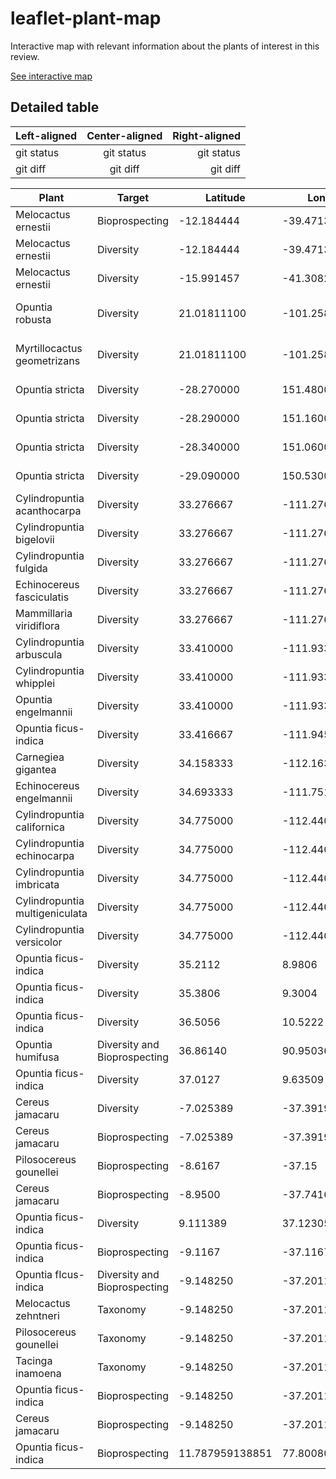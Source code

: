 # leaflet-plant-map
Interactive map with relevant information about the plants of interest in this review.

[See interactive map](https://lbmcf.github.io/leaflet-plant-map)

## Detailed table

| Left-aligned | Center-aligned | Right-aligned |
| :---         |     :---:      |          ---: |
| git status   | git status     | git status    |
| git diff     | git diff       | git diff      |

| Plant	| Target | Latitude | Longitude | Reference |
|--|--|--|--|--|
| Melocactus ernestii | Bioprospecting | -12.184444 | -39.471306 | Carvalho et al. (2018) |
| Melocactus ernestii | Diversity | -12.184444 | -39.471306 | Ferreira-Silva et al. (2021) |
| Melocactus ernestii | Diversity | -15.991457 | -41.308297 | Ferreira-Silva et al. (2021) |
| Opuntia robusta | Diversity | 21.01811100 | -101.25832000 | Fonseca-Garcia et al. (2016) |
| Myrtillocactus geometrizans | Diversity | 21.01811100 | -101.25832000 | Fonseca-Garcia et al. (2016) |
| Opuntia stricta | Diversity | -28.270000 | 151.480000 | Fisher et al. (1994) |
| Opuntia stricta | Diversity | -28.290000 | 151.160000 | Fisher et al. (1994) |
| Opuntia stricta | Diversity | -28.340000 | 151.060000 | Fisher et al. (1994) |
| Opuntia stricta | Diversity | -29.090000 | 150.530000 | Fisher et al. (1994) |
| Cylindropuntia acanthocarpa | Diversity | 33.276667 | -111.276667 | Suryanayanan et al. (2005) |
| Cylindropuntia bigelovii | Diversity | 33.276667 | -111.276667 | Suryanayanan et al. (2005) |
| Cylindropuntia fulgida | Diversity | 33.276667 | -111.276667 | Suryanayanan et al. (2005) |
| Echinocereus fasciculatis | Diversity | 33.276667 | -111.276667 | Suryanayanan et al. (2005) |
| Mammillaria viridiflora | Diversity | 33.276667 | -111.276667 | Suryanayanan et al. (2005) |
| Cylindropuntia arbuscula | Diversity | 33.410000 | -111.933333 | Suryanayanan et al. (2005) |
| Cylindropuntia whipplei | Diversity | 33.410000 | -111.933333 | Suryanayanan et al. (2005) |
| Opuntia engelmannii | Diversity | 33.410000 | -111.933333 | Suryanayanan et al. (2005) |
| Opuntia ficus-indica | Diversity | 33.416667 | -111.945000 | Suryanayanan et al. (2005) |
| Carnegiea gigantea | Diversity | 34.158333 | -112.163333 | Suryanayanan et al. (2005) |
| Echinocereus engelmannii | Diversity | 34.693333 | -111.751667 | Suryanayanan et al. (2005) |
| Cylindropuntia californica | Diversity | 34.775000 | -112.440000 | Suryanayanan et al. (2005) |
| Cylindropuntia echinocarpa | Diversity | 34.775000 | -112.440000 | Suryanayanan et al. (2005) |
| Cylindropuntia imbricata | Diversity | 34.775000 | -112.440000 | Suryanayanan et al. (2005) |
| Cylindropuntia multigeniculata | Diversity | 34.775000 | -112.440000 | Suryanayanan et al. (2005) |
| Cylindropuntia versicolor | Diversity | 34.775000 | -112.440000 | Suryanayanan et al. (2005) |
| Opuntia ficus-indica | Diversity | 35.2112 | 8.9806 | Gargouri et al. (2021) |
| Opuntia ficus-indica | Diversity | 35.3806 | 9.3004 | Gargouri et al. (2021) |
| Opuntia ficus-indica | Diversity | 36.5056 | 10.5222 | Gargouri et al. (2021) |
| Opuntia humifusa | Diversity and Bioprospecting | 36.86140 | 90.95036 | Silva-Hughes et al. (2015) |
| Opuntia ficus-indica | Diversity | 37.0127 | 9.63509 | Gargouri et al. (2021) |
| Cereus jamacaru | Diversity | -7.025389 | -37.391972 | Bezerra et al. (2013) |
| Cereus jamacaru | Bioprospecting | -7.025389 | -37.391972 | Santos et al. (2015) |
| Pilosocereus gounellei | Bioprospecting | -8.6167 | -37.15 | Pires et al. (2015) |
| Cereus jamacaru | Bioprospecting | -8.9500 | -37.74167 | Pires et al. (2015) |
| Opuntia ficus-indica | Diversity | 9.111389 | 37.123056  | Freire et al. (2015) |
| Opuntia ficus-indica | Bioprospecting | -9.1167 | -37.1167 | Pires et al. (2015) |
| Opuntia fIcus-indica | Diversity and Bioprospecting | -9.148250 | -37.201139 | Bezerra et al. (2012) |
| Melocactus zehntneri | Taxonomy | -9.148250 | -37.201139 | Bezerra et al (2017b) |
| Pilosocereus gounellei | Taxonomy | -9.148250 | -37.201139 | Bezerra et al (2017b) |
| Tacinga inamoena | Taxonomy | -9.148250 | -37.201139 | Bezerra et al. (2017c) |
| Opuntia ficus-indica | Bioprospecting | -9.148250 | -37.201139 | Bomfim et al. (2020) |
| Cereus jamacaru | Bioprospecting | -9.148250 | -37.201139 | Bomfim et al. (2020) |
| Opuntia ficus-indica  | Bioprospecting | 11.787959138851 | 77.8008024848795 | Baskar et al. (2020) |

